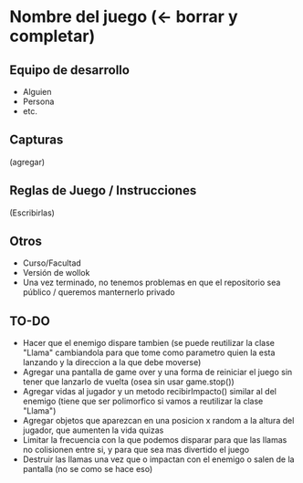 # Nombre del juego (<- borrar y completar)

## Equipo de desarrollo

- Alguien
- Persona
- etc.

## Capturas

(agregar)

## Reglas de Juego / Instrucciones

(Escribirlas)


## Otros

- Curso/Facultad
- Versión de wollok
- Una vez terminado, no tenemos problemas en que el repositorio sea público / queremos manternerlo privado

## TO-DO
- Hacer que el enemigo dispare tambien (se puede reutilizar la clase "Llama" cambiandola para que tome como parametro quien la esta lanzando y la direccion a la que debe moverse)
- Agregar una pantalla de game over y una forma de reiniciar el juego sin tener que lanzarlo de vuelta (osea sin usar game.stop())
- Agregar vidas al jugador y un metodo recibirImpacto() similar al del enemigo (tiene que ser polimorfico si vamos a reutilizar la clase "Llama")
- Agregar objetos que aparezcan en una posicion x random a la altura del jugador, que aumenten la vida quizas
- Limitar la frecuencia con la que podemos disparar para que las llamas no colisionen entre si, y para que sea mas divertido el juego
- Destruir las llamas una vez que o impactan con el enemigo o salen de la pantalla (no se como se hace eso)
